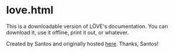 # love.html
This is a downloadable version of LÖVE's documentation. You can download it, use it offline, print it out, or whatever.

Created by Santos and originally hosted [here](http://santos.nfshost.com/love.html). Thanks, Santos!
